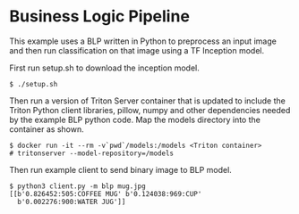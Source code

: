 <!--
# Copyright (c) 2021, NVIDIA CORPORATION. All rights reserved.
#
# Redistribution and use in source and binary forms, with or without
# modification, are permitted provided that the following conditions
# are met:
#  * Redistributions of source code must retain the above copyright
#    notice, this list of conditions and the following disclaimer.
#  * Redistributions in binary form must reproduce the above copyright
#    notice, this list of conditions and the following disclaimer in the
#    documentation and/or other materials provided with the distribution.
#  * Neither the name of NVIDIA CORPORATION nor the names of its
#    contributors may be used to endorse or promote products derived
#    from this software without specific prior written permission.
#
# THIS SOFTWARE IS PROVIDED BY THE COPYRIGHT HOLDERS ``AS IS'' AND ANY
# EXPRESS OR IMPLIED WARRANTIES, INCLUDING, BUT NOT LIMITED TO, THE
# IMPLIED WARRANTIES OF MERCHANTABILITY AND FITNESS FOR A PARTICULAR
# PURPOSE ARE DISCLAIMED.  IN NO EVENT SHALL THE COPYRIGHT OWNER OR
# CONTRIBUTORS BE LIABLE FOR ANY DIRECT, INDIRECT, INCIDENTAL, SPECIAL,
# EXEMPLARY, OR CONSEQUENTIAL DAMAGES (INCLUDING, BUT NOT LIMITED TO,
# PROCUREMENT OF SUBSTITUTE GOODS OR SERVICES; LOSS OF USE, DATA, OR
# PROFITS; OR BUSINESS INTERRUPTION) HOWEVER CAUSED AND ON ANY THEORY
# OF LIABILITY, WHETHER IN CONTRACT, STRICT LIABILITY, OR TORT
# (INCLUDING NEGLIGENCE OR OTHERWISE) ARISING IN ANY WAY OUT OF THE USE
# OF THIS SOFTWARE, EVEN IF ADVISED OF THE POSSIBILITY OF SUCH DAMAGE.
-->

# Business Logic Pipeline

This example uses a BLP written in Python to preprocess an input image
and then run classification on that image using a TF Inception model.

First run setup.sh to download the inception model.

```
$ ./setup.sh
```

Then run a version of Triton Server container that is updated to
include the Triton Python client libraries, pillow, numpy and other
dependencies needed by the example BLP python code. Map the models
directory into the container as shown.

```
$ docker run -it --rm -v`pwd`/models:/models <Triton container>
# tritonserver --model-repository=/models
```

Then run example client to send binary image to BLP model.

```
$ python3 client.py -m blp mug.jpg
[[b'0.826452:505:COFFEE MUG' b'0.124038:969:CUP'
  b'0.002276:900:WATER JUG']]
```

